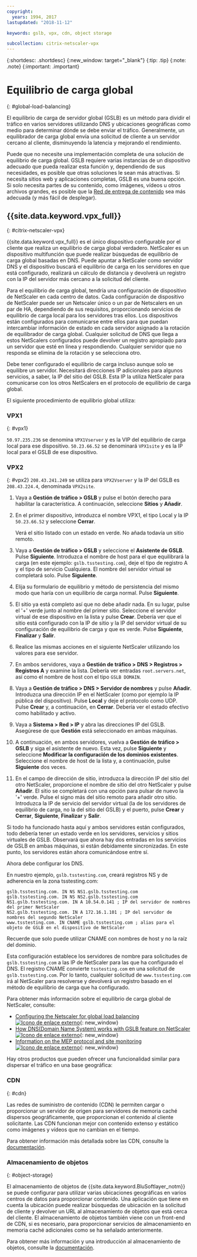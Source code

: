 ```yaml
---
copyright:
  years: 1994, 2017
lastupdated: "2018-11-12"

keywords: gslb, vpx, cdn, object storage

subcollection: citrix-netscaler-vpx
---
```


{:shortdesc: .shortdesc}
{:new_window: target="_blank"}
{:tip: .tip}
{:note: .note}
{:important: .important}

# Equilibrio de carga global
{: #global-load-balancing}

El equilibrio de carga de servidor global (GSLB) es un método para dividir el tráfico en varios servidores utilizando DNS y ubicaciones geográficas como medio para determinar dónde se debe enviar el tráfico. Generalmente, un equilibrador de carga global envía una solicitud de cliente a un servidor cercano al cliente, disminuyendo la latencia y mejorando el rendimiento.

Puede que no necesite una implementación completa de una solución de equilibrio de carga global. GSLB requiere varias instancias de un dispositivo adecuado que pueda realizar esta función y, dependiendo de sus necesidades, es posible que otras soluciones le sean más atractivas. Si necesita sitios web y aplicaciones completas, GSLB es una buena opción. Si solo necesita partes de su contenido, como imágenes, vídeos u otros archivos grandes, es posible que la [Red de entrega de contenido](/docs/infrastructure/CDN?topic=CDN-about-content-delivery-networks-cdn-) sea más adecuada (y más fácil de desplegar).

## {{site.data.keyword.vpx_full}}
{: #citrix-netscaler-vpx}

{{site.data.keyword.vpx_full}} es el único dispositivo configurable por el cliente que realiza un equilibrio de carga global verdadero. NetScaler es un dispositivo multifunción que puede realizar búsquedas de equilibrio de carga global basadas en DNS. Puede apuntar a NetScaler como servidor DNS y el dispositivo buscará el equilibrio de carga en los servidores en que está configurado, realizará un cálculo de distancia y devolverá un registro con la IP del servidor más cercano a la solicitud del cliente.

Para el equilibrio de carga global, tendría una configuración de dispositivo de NetScaler en cada centro de datos. Cada configuración de dispositivo de NetScaler puede ser un Netscaler único o un par de Netscalers en un par de HA, dependiendo de sus requisitos, proporcionando servicios de equilibrio de carga local para los servidores tras ellos. Los dispositivos están configurados para comunicarse entre ellos para que puedan intercambiar información de estado en cada servidor asignado a la rotación de equilibrador de carga global. Cualquier solicitud de DNS que llega a estos NetScalers configurados puede devolver un registro apropiado para un servidor que esté en línea y respondiendo. Cualquier servidor que no responda se elimina de la rotación y se selecciona otro.

Debe tener configurado el equilibrio de carga incluso aunque solo se equilibre un servidor. Necesitará direcciones IP adicionales para algunos servicios, a saber, la IP del sitio del GSLB. Esta IP la utiliza NetScaler para comunicarse con los otros NetScalers en el protocolo de equilibrio de carga global.

El siguiente procedimiento de equilibrio global utiliza:

### VPX1
{: #vpx1}

`50.97.235.236` se denomina `VPX1Vserver` y es la VIP del equilibrio de carga local para ese dispositivo. `50.23.66.52` se denominará `VPX1site` y es la IP local para el GSLB de ese dispositivo.

### VPX2
{: #vpx2}
`208.43.241.249` se utiliza para `VPX2Vserver` y la IP del GSLB es `208.43.224.4`, denominada `VPX2site`.

1. Vaya a **Gestión de tráfico > GSLB** y pulse el botón derecho para habilitar la característica. A continuación, seleccione **Sitios** y **Añadir**.

2. En el primer dispositivo, introduzca el nombre VPX1, el tipo Local y la IP `50.23.66.52` y seleccione **Cerrar**.

	Verá el sitio listado con un estado en verde. No añada todavía un sitio remoto.

3. Vaya a **Gestión de tráfico > GSLB** y seleccione el **Asistente de GSLB**. Pulse **Siguiente**. Introduzca el nombre de host para el que equilibrará la carga (en este ejemplo: `gslb.tsstesting.com`), deje el tipo de registro A y el tipo de servicio Cualquiera. El nombre del servidor virtual se completará solo. Pulse **Siguiente**.

4. Elija su formulario de equilibrio y método de persistencia del mismo modo que haría con un equilibrio de carga normal. Pulse **Siguiente**.

5. El sitio ya está completo así que no debe añadir nada. En su lugar, pulse el '+' verde junto al nombre del primer sitio. Seleccione el servidor virtual de ese dispositivo en la lista y pulse **Crear**. Debería ver que el sitio está configurado con la IP de sitio y la IP del servidor virtual de su configuración de equilibrio de carga y que es verde. Pulse **Siguiente**, **Finalizar** y **Salir**.

6. Realice las mismas acciones en el siguiente NetScaler utilizando los valores para ese servidor.

7. En ambos servidores, vaya a **Gestión de tráfico > DNS > Registros > Registros A** y examine la lista. Debería ver entradas `root.servers.net`, así como el nombre de host con el tipo `GSLB DOMAIN`.

8. Vaya a **Gestión de tráfico > DNS > Servidor de nombres** y pulse **Añadir**. Introduzca una dirección IP en el NetScaler (como por ejemplo la IP pública del dispositivo). Pulse **Local** y deje el protocolo como UDP. Pulse **Crear** y, a continuación, en **Cerrar**. Debería ver el estado efectivo como habilitado y activo.

9. Vaya a **Sistema > Red > IP** y abra las direcciones IP del GSLB. Asegúrese de que **Gestión** está seleccionado en ambas máquinas.

10. A continuación, en ambos servidores, vuelva a **Gestión de tráfico > GSLB** y siga el asistente de nuevo. Esta vez, pulse **Siguiente** y seleccione **Modificar la configuración de los dominios existentes**. Seleccione el nombre de host de la lista y, a continuación, pulse **Siguiente** dos veces.

11. En el campo de dirección de sitio, introduzca la dirección IP del sitio del otro NetScaler, proporcione el nombre de sitio del otro NetScaler y pulse **Añadir**. El sitio se completará con una opción para pulsar de nuevo la '+' verde. Pulse el signo más del sitio remoto para añadir otro sitio. Introduzca la IP de servicio del servidor virtual (la de los servidores de equilibrio de carga, no la del sitio del GSLB) y el puerto, pulse **Crear** y **Cerrar**, **Siguiente**, **Finalizar** y **Salir**.

Si todo ha funcionado hasta aquí y ambos servidores están configurados, todo debería tener un estado verde en los servidores, servicios y sitios virtuales de GSLB. Observará que ahora hay dos entradas en los servicios de GSLB en ambas máquinas, si están debidamente sincronizadas. En este punto, los servidores están ahora comunicándose entre sí.

Ahora debe configurar los DNS.

En nuestro ejemplo, `gslb.tsstesting.com`, creará registros NS y de adherencia en la zona tsstesting.com:

    gslb.tsstesting.com. IN NS NS1.gslb.tsstesting.com
    gslb.tsstesting.com. IN NS NS2.gslb.tsstesting.com
    NS1.gslb.tsstesting.com. IN A 10.54.0.141 ; IP del servidor de nombres del primer NetScaler
    NS2.gslb.tsstesting.com. IN A 172.16.1.101 ; IP del servidor de nombres del segundo NetScaler
    www.tsstesting.com. IN CNAME gslb.tsstesting.com ; alias para el objeto de GSLB en el dispositivo de NetScaler

Recuerde que solo puede utilizar CNAME con nombres de host y no la raíz del dominio.

Esta configuración establece los servidores de nombre para solicitudes de `gslb.tsstesting.com` a las IP de NetScaler para las que ha configurado el DNS. El registro CNAME convierte `tsstesting.com` en una solicitud de `gslb.tsstesting.com`. Por lo tanto, cualquier solicitud de `www.tsstesting.com` irá al NetScaler para resolverse y devolverá un registro basado en el método de equilibrio de carga que ha configurado.

Para obtener más información sobre el equilibrio de carga global de NetScaler, consulte:
* [Configuring the Netscaler for global load balancing ![Icono de enlace externo](../../icons/launch-glyph.svg "Icono de enlace externo")](http://support.citrix.com/article/CTX110348){: new_window}
* [How DNS(Domain Name System) works with GSLB feature on NetScaler ![Icono de enlace externo](../../icons/launch-glyph.svg "Icono de enlace externo")](https://support.citrix.com/article/CTX122619){: new_window}
* [Information on the MEP protocol and site monitoring ![Icono de enlace externo](../../icons/launch-glyph.svg "Icono de enlace externo")](http://support.citrix.com/article/CTX111081){: new_window}

Hay otros productos que pueden ofrecer una funcionalidad similar para dispersar el tráfico en una base geográfica:

### CDN
{: #cdn}

Las redes de suministro de contenido (CDN) le permiten cargar o proporcionar un servidor de origen para servidores de memoria caché dispersos geográficamente, que proporcionan el contenido al cliente solicitante. Las CDN funcionan mejor con contenido extenso y estático como imágenes y vídeos que no cambian en el tiempo.

Para obtener información más detallada sobre las CDN, consulte la [documentación](/docs/infrastructure/CDN?topic=CDN-getting-started).

### Almacenamiento de objetos
{: #object-storage}

El almacenamiento de objetos de {{site.data.keyword.BluSoftlayer_notm}} se puede configurar para utilizar varias ubicaciones geográficas en varios centros de datos para proporcionar contenido. Una aplicación que tiene en cuenta la ubicación puede realizar búsquedas de ubicación en la solicitud de cliente y devolver un URL al almacenamiento de objetos que está cerca del cliente. El almacenamiento de objetos también viene con un front-end de CDN, si es necesario, para proporcionar servicios de almacenamiento en memoria caché adicionales como se ha señalado anteriormente.

Para obtener más información y una introducción al almacenamiento de objetos, consulte la [documentación](/docs/services/cloud-object-storage?topic=cloud-object-storage-about).
